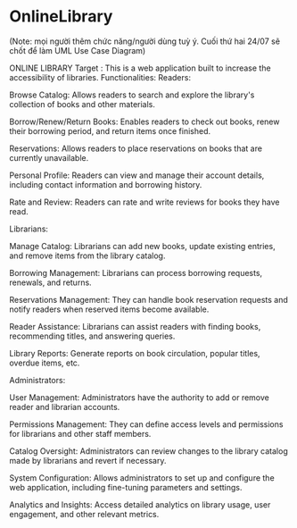 # OnlineLibrary
(Note: mọi người thêm chức năng/người dùng tuỳ ý. Cuối thứ hai 24/07 sẽ chốt để làm UML Use Case Diagram)

ONLINE LIBRARY
Target : This is a web application built to increase the accessibility of libraries.
Functionalities:
  Readers:




Browse Catalog: Allows readers to search and explore the library's collection of books and other materials.

Borrow/Renew/Return Books: Enables readers to check out books, renew their borrowing period, and return items once finished.

Reservations: Allows readers to place reservations on books that are currently unavailable.

Personal Profile: Readers can view and manage their account details, including contact information and borrowing history.

Rate and Review: Readers can rate and write reviews for books they have read.

Librarians:




Manage Catalog: Librarians can add new books, update existing entries, and remove items from the library catalog.

Borrowing Management: Librarians can process borrowing requests, renewals, and returns.

Reservations Management: They can handle book reservation requests and notify readers when reserved items become available.

Reader Assistance: Librarians can assist readers with finding books, recommending titles, and answering queries.

Library Reports: Generate reports on book circulation, popular titles, overdue items, etc.

Administrators:




User Management: Administrators have the authority to add or remove reader and librarian accounts.

Permissions Management: They can define access levels and permissions for librarians and other staff members.

Catalog Oversight: Administrators can review changes to the library catalog made by librarians and revert if necessary.

System Configuration: Allows administrators to set up and configure the web application, including fine-tuning parameters and settings.

Analytics and Insights: Access detailed analytics on library usage, user engagement, and other relevant metrics.
     
    
    
